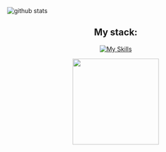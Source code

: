 <picture decoding="async" loading="lazy">
  <source media="(prefers-color-scheme: light)" srcset="https://pixel-profile.vercel.app/api/github-stats?username=nais2008&theme=fuji">
  <source media="(prefers-color-scheme: dark)" srcset="https://pixel-profile.vercel.app/api/github-stats?username=nais2008&screen_effect=true&theme=fuji">
  <img alt="github stats" src="https://pixel-profile.vercel.app/api/github-stats?username=nais2008&theme=fuji">
</picture>

<h2 align="center">My stack:</h2>
<div align="center">
  
[![My Skills](https://skillicons.dev/icons?i=js,html,css,sass,py,pug,php,less,bootstrap,flask,qt,wordpress,vscode,vite,pycharm,postman,windows,webstorm,npm,github,git,figma,discord,codepen,stackoverflow,mysql,sqlite&theme=dark)](https://skillicons.dev)

  <a href="https://github.com/anuraghazra/convoychat" align="center">
    <img height=200 align="center" src="https://github-readme-stats.vercel.app/api/top-langs?username=nais2008&layout=compact&langs_count=8&card_width=320&theme=radical" />
  </a>
</div>
